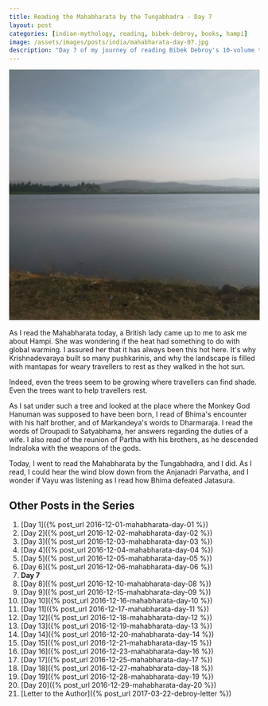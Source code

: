 ```yaml
---
title: Reading the Mahabharata by the Tungabhadra - Day 7
layout: post
categories: [indian-mythology, reading, bibek-debroy, books, hampi]
image: /assets/images/posts/india/mahabharata-day-07.jpg
description: "Day 7 of my journey of reading Bibek Debroy's 10-volume translation of the Mahabharata by the Tungabhadra."
---
```


![Mahabharata Day 7](/assets/images/posts/india/mahabharata-day-07.jpg)

As I read the Mahabharata today, a British lady came up to me to ask me about
Hampi. She was wondering if the heat had something to do with global warming. I
assured her that it has always been this hot here. It's why Krishnadevaraya
built so many pushkarinis, and why the landscape is filled with mantapas for
weary travellers to rest as they walked in the hot sun.

Indeed, even the trees seem to be growing where travellers can find shade. Even
the trees want to help travellers rest.

As I sat under such a tree and looked at the place where the Monkey God Hanuman
was supposed to have been born, I read of Bhima's encounter with his half
brother, and of Markandeya's words to Dharmaraja. I read the words of Droupadi
to Satyabhama, her answers regarding the duties of a wife. I also read of the
reunion of Partha with his brothers, as he descended Indraloka with the weapons
of the gods.

Today, I went to read the Mahabharata by the Tungabhadra, and I did. As I read,
I could hear the wind blow down from the Anjanadri Parvatha, and I wonder if
Vayu was listening as I read how Bhima defeated Jatasura.

## Other Posts in the Series

1. [Day 1]({% post_url 2016-12-01-mahabharata-day-01 %})
1. [Day 2]({% post_url 2016-12-02-mahabharata-day-02 %})
1. [Day 3]({% post_url 2016-12-03-mahabharata-day-03 %})
1. [Day 4]({% post_url 2016-12-04-mahabharata-day-04 %})
1. [Day 5]({% post_url 2016-12-05-mahabharata-day-05 %})
1. [Day 6]({% post_url 2016-12-06-mahabharata-day-06 %})
1. **Day 7**
1. [Day 8]({% post_url 2016-12-10-mahabharata-day-08 %})
1. [Day 9]({% post_url 2016-12-15-mahabharata-day-09 %})
1. [Day 10]({% post_url 2016-12-16-mahabharata-day-10 %})
1. [Day 11]({% post_url 2016-12-17-mahabharata-day-11 %})
1. [Day 12]({% post_url 2016-12-18-mahabharata-day-12 %})
1. [Day 13]({% post_url 2016-12-19-mahabharata-day-13 %})
1. [Day 14]({% post_url 2016-12-20-mahabharata-day-14 %})
1. [Day 15]({% post_url 2016-12-21-mahabharata-day-15 %})
1. [Day 16]({% post_url 2016-12-23-mahabharata-day-16 %})
1. [Day 17]({% post_url 2016-12-25-mahabharata-day-17 %})
1. [Day 18]({% post_url 2016-12-27-mahabharata-day-18 %})
1. [Day 19]({% post_url 2016-12-28-mahabharata-day-19 %})
1. [Day 20]({% post_url 2016-12-29-mahabharata-day-20 %})
1. [Letter to the Author]({% post_url 2017-03-22-debroy-letter %})
